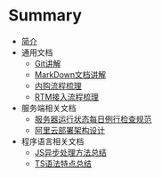 # Summary

* [简介](README.md)
* 通用文档
  * [Git讲解](commonDoc/Git.md)
  * [MarkDown文档讲解](commonDoc/markdown.md)
  * [内购流程梳理](commonDoc/iapFlow.md)
  * [RTM接入流程梳理](commonDoc/rtm.md)
* 服务端相关文档
  * [服务器运行状态每日例行检查规范](ServerDoc/gameServer.md)
  * [阿里云部署架构设计](ServerDoc/aliyunServer.md)
* 程序语言相关文档
  * [JS异步处理方法总结](LanDoc/jsAsync.md)
  * [TS语法特点总结](LanDoc/typescript.md)